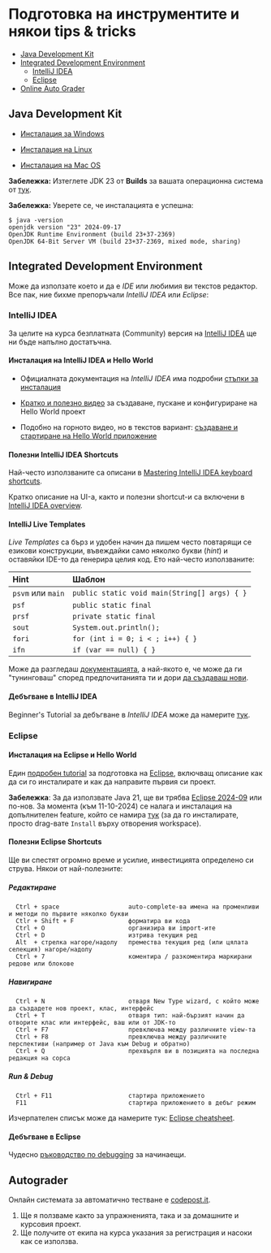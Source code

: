 # Подготовка на инструментите и някои tips & tricks

- [Java Development Kit](#java-development-kit)
- [Integrated Development Environment](#integrated-development-environment)
    - [IntelliJ IDEA](#intellij-idea)
    - [Eclipse](#eclipse)
- [Online Auto Grader](#autograder)

## Java Development Kit

- [Инсталация за Windows](https://docs.oracle.com/en/java/javase/23/install/installation-jdk-microsoft-windows-platforms.html)

- [Инсталация на Linux](https://docs.oracle.com/en/java/javase/23/install/installation-jdk-linux-platforms.html)

- [Инсталация на Mac OS](https://docs.oracle.com/en/java/javase/23/install/installation-jdk-macos.html)

**Забележка:** Изтеглете JDK 23 от **Builds** за вашата операционна система от [тук](
https://jdk.java.net/21).

**Забележка:** Уверете се, че инсталацията е успешна:

```console
$ java -version
openjdk version "23" 2024-09-17
OpenJDK Runtime Environment (build 23+37-2369)
OpenJDK 64-Bit Server VM (build 23+37-2369, mixed mode, sharing)
```

## Integrated Development Environment

Може да използате което и да е _IDE_ или любимия ви текстов редактор. Все пак, ние бихме препоръчали _IntelliJ IDEA_ или _Eclipse_:

### IntelliJ IDEA

За целите на курса безплатната (Community) версия на [IntelliJ IDEA](https://www.jetbrains.com/idea/download/) ще ни бъде напълно достатъчна.

#### Инсталация на IntelliJ IDEA и Hello World

- Официалната документация на _IntelliJ IDEA_ има подробни [стъпки за инсталация](https://www.jetbrains.com/help/idea/installation-guide.html)

- [Кратко и полезно видео](https://www.youtube.com/watch?time_continue=245&v=c0efB_CKOYo) за създаване, пускане и конфигуриране на Hello World проект

- Подобно на горното видео, но в текстов вариант: [създаване и стартиране на Hello World приложение](https://www.jetbrains.com/help/idea/creating-and-running-your-first-java-application.html)

#### Полезни IntelliJ IDEA Shortcuts

Най-често използваните са описани в [Mastering IntelliJ IDEA keyboard shortcuts](https://www.jetbrains.com/help/idea/mastering-keyboard-shortcuts.html#d1746384e89).

Кратко описание на UI-а, както и полезни shortcut-и са включени в [IntelliJ IDEA overview](https://www.jetbrains.com/help/idea/discover-intellij-idea.html).

#### IntelliJ Live Templates

*Live Templates* са бърз и удобен начин да пишем често повтарящи се езикови конструкции, въвеждайки само няколко букви (*hint*) и оставяйки IDE-то да генерира целия код. Ето най-често използваните:

| Hint              | Шаблон                                       |
| :---------------- | :------------------------------------------- |
| `psvm` или `main` | `public static void main(String[] args) { }` |
| `psf`             | `public static final `                       |
| `prsf`            | `private static final `                      |
| `sout`            | `System.out.println();`                      |
| `fori`            | `for (int i = 0; i < ; i++) { }`             |
| `ifn`             | `if (var == null) { }`                       |

Може да разгледаш [документацията](https://www.jetbrains.com/help/idea/using-live-templates.html), а най-якото е, че може да ги "тунинговаш" според предпочитанията ти и дори [да създаваш нови](https://www.jetbrains.com/help/idea/creating-and-editing-live-templates.html).

#### Дебъгване в IntelliJ IDEA

Beginner's Tutorial за дебъгване в _IntelliJ IDEA_ може да намерите [тук](https://www.jetbrains.com/help/idea/debugging-your-first-java-application.html).

### Eclipse

#### Инсталация на Eclipse и Hello World

Един [подробен tutorial](https://www.vogella.com/tutorials/Eclipse/article.html) за подготовка на [Eclipse](https://www.eclipse.org/downloads/eclipse-packages/), включващ описание как да си го инсталирате и как да направите първия си проект.

**Забележка**: За да използвате Java 21, ще ви трябва [Eclipse 2024-09](https://www.eclipse.org/downloads/) или по-нов. За момента (към 11-10-2024) се налага и инсталация на допълнителен feature, който се намира [тук](https://marketplace.eclipse.org/content/java-23-support-eclipse-2024-09-433) (за да го инсталирате, просто drag-вате `Install` върху отворения workspace).

#### Полезни Eclipse Shortcuts

Ще ви спестят огромно време и усилие, инвестицията определено си струва.
Някои от най-полезните:

##### Редактиране

      Ctrl + space                   auto-complete-ва имена на променливи и методи по първите няколко букви
      Ctlr + Shift + F               форматира ви кода
      Ctrl + O                       организира ви import-ите
      Ctrl + D                       изтрива текущия ред
      Alt  + стрелка нагоре/надолу   премества текущия ред (или цялата селекция) нагоре/надолу
      Ctrl + 7                       коментира / разкоментира маркирани редове или блокове

##### Навигиране

      Ctrl + N                       oтваря New Type wizard, с който може да създадете нов проект, клас, интерфейс
      Ctrl + T                       oтваря тип: най-бързият начин да отворите клас или интерфейс, ваш или от JDK-то
      Ctrl + F7                      превключва между различните view-та
      Ctrl + F8                      превключва между различните перспективи (например от Java към Debug и обратно)
      Ctrl + Q                       прехвърля ви в позицията на последна редакция на сорса

##### Run & Debug

      Ctrl + F11                     стартира приложението
      F11                            стартира приложението в дебъг режим

Изчерпателен списък може да намерите тук: [Eclipse cheatsheet](https://github.com/pellaton/eclipse-cheatsheet).

#### Дебъгване в Eclipse

Чудесно [ръководство по debugging](https://www.eclipse.org/community/eclipse_newsletter/2017/june/article1.php) за начинаещи.

## Autograder

Онлайн системата за автоматично тестване e [codepost.it](https://codepost.io/).

1. Ще я ползваме както за упражненията, така и за домашните и курсовия проект.
2. Ще получите от екипа на курса указания за регистрация и насоки как се използва.
